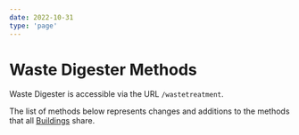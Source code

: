 ```yaml
---
date: 2022-10-31
type: 'page'
---
```


# Waste Digester Methods

Waste Digester is accessible via the URL `/wastetreatment`.

The list of methods below represents changes and additions to the methods that all [Buildings](/api/Buildings) share.
